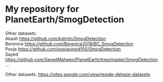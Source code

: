 # My repository for PlanetEarth/SmogDetection

Other datasets:  
Akash    https://github.com/kshntn/SmogDetection  
Berenice https://github.com/Berenice2018/BC_SmogDetection  
Pooja https://github.com/poojavinod100/SmogDetection  
Sayed https://github.com/SayedMaheen/PlanetEarth/tree/master/SmogDetection  
...

Other datasets:
https://sites.google.com/view/reside-dehaze-datasets
